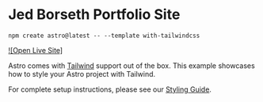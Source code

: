 # Jed Borseth Portfolio Site

```
npm create astro@latest -- --template with-tailwindcss
```

[![Open Live Site]](https://jedborseth.com)

Astro comes with [Tailwind](https://tailwindcss.com) support out of the box. This example showcases how to style your Astro project with Tailwind.

For complete setup instructions, please see our [Styling Guide](https://docs.astro.build/guides/styling#-tailwind).
